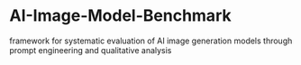# AI-Image-Model-Benchmark
framework for systematic evaluation of AI image generation models through prompt engineering and qualitative analysis
